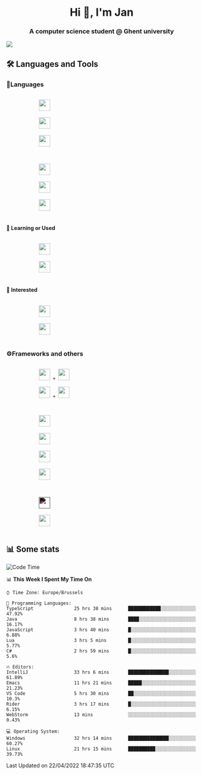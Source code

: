 <h1 align="center">Hi 👋, I'm Jan</h1>
<h3 align="center">A computer science student @ Ghent university</h3>

![](https://komarev.com/ghpvc/?username=NuttyShrimp&style=flat)

<h2>🛠️ Languages and Tools</h2>
<h3>💬Languages</h3>
<div>
    <p>
        <code>
            <img width='30px' src="https://cdn.jsdelivr.net/gh/devicons/devicon/icons/html5/html5-plain.svg">
        </code>
        <code>
            <img width='30px' src="https://cdn.jsdelivr.net/gh/devicons/devicon/icons/sass/sass-original.svg">
        </code>
        <code>
            <img width='30px' src="https://cdn.jsdelivr.net/gh/devicons/devicon/icons/javascript/javascript-plain.svg">
        </code>
    </p>
    <p>
        <code>
            <img width='30px' src="https://cdn.jsdelivr.net/gh/devicons/devicon/icons/typescript/typescript-plain.svg">
        </code>
        <code>
            <img width='30px' src="https://cdn.jsdelivr.net/gh/devicons/devicon/icons/lua/lua-plain-wordmark.svg">
        </code>
        <code>
            <img width='30px' src="https://cdn.jsdelivr.net/gh/devicons/devicon/icons/python/python-original.svg">
        </code>
    </p>
    <h4>🏫 Learning or Used</h4>
    <p>
        <code>
            <img width='30px' src="https://cdn.jsdelivr.net/gh/devicons/devicon/icons/go/go-original-wordmark.svg">
        </code>
        <code>
            <img width='30px' src="https://cdn.jsdelivr.net/gh/devicons/devicon/icons/java/java-original.svg">
        </code>
    </p>
    <h4>💭 Interested</h4>
    <p>
        <code>
            <img width='30px' src="https://cdn.jsdelivr.net/gh/devicons/devicon/icons/csharp/csharp-original.svg">
        </code>
        <code>
            <img width='30px' src="https://cdn.jsdelivr.net/gh/devicons/devicon/icons/rust/rust-plain.svg">
        </code>
    </p>
</div>
<h3>⚙️Frameworks and others</h3>
<div>
    <p>
        <code>
            <img width='30px' src="https://cdn.jsdelivr.net/gh/devicons/devicon/icons/react/react-original.svg"> + <img width='30px' src="https://cdn.jsdelivr.net/gh/devicons/devicon/icons/typescript/typescript-plain.svg">
        </code>
        <code>
            <img width='30px' src="https://cdn.jsdelivr.net/gh/devicons/devicon/icons/vuejs/vuejs-original.svg"> + <img width='30px' src="https://cdn.jsdelivr.net/gh/devicons/devicon/icons/typescript/typescript-plain.svg">
        </code>
    </p>
    <p>
        <code>
            <img width='30px' src="https://cdn.jsdelivr.net/gh/devicons/devicon/icons/nodejs/nodejs-plain.svg">
        </code>
        <code>
            <img width='30px' src="https://cdn.jsdelivr.net/gh/devicons/devicon/icons/mysql/mysql-original.svg">
        </code>
        <code>
            <img width='30px' src="https://cdn.jsdelivr.net/gh/devicons/devicon/icons/postgresql/postgresql-original.svg">
        </code>
        <code>
            <img width='30px' src="https://cdn.jsdelivr.net/gh/devicons/devicon/icons/docker/docker-original.svg">
        </code>
    </p>
        <code>
            <img width='30px' style='filter:invert(1)' src="https://simpleicons.org/icons/intellijidea.svg">
        </code>
        <code>
            <img width='30px' src="https://cdn.jsdelivr.net/gh/devicons/devicon/icons/vscode/vscode-original.svg">
        </code>
    <p>
</div>

<h2>📊 Some stats</h2>

<!--START_SECTION:waka-->
![Code Time](http://img.shields.io/badge/Code%20Time-911%20hrs%2048%20mins-blue)

📊 **This Week I Spent My Time On** 

```text
⌚︎ Time Zone: Europe/Brussels

💬 Programming Languages: 
TypeScript               25 hrs 38 mins      ████████████░░░░░░░░░░░░░   47.92% 
Java                     8 hrs 38 mins       ████░░░░░░░░░░░░░░░░░░░░░   16.17% 
JavaScript               3 hrs 40 mins       █░░░░░░░░░░░░░░░░░░░░░░░░   6.88% 
Lua                      3 hrs 5 mins        █░░░░░░░░░░░░░░░░░░░░░░░░   5.77% 
C#                       2 hrs 59 mins       █░░░░░░░░░░░░░░░░░░░░░░░░   5.6%

🔥 Editors: 
IntelliJ                 33 hrs 6 mins       ███████████████░░░░░░░░░░   61.89% 
Emacs                    11 hrs 21 mins      █████░░░░░░░░░░░░░░░░░░░░   21.23% 
VS Code                  5 hrs 30 mins       ██░░░░░░░░░░░░░░░░░░░░░░░   10.3% 
Rider                    3 hrs 17 mins       █░░░░░░░░░░░░░░░░░░░░░░░░   6.15% 
WebStorm                 13 mins             ░░░░░░░░░░░░░░░░░░░░░░░░░   0.43%

💻 Operating System: 
Windows                  32 hrs 14 mins      ███████████████░░░░░░░░░░   60.27% 
Linux                    21 hrs 15 mins      ██████████░░░░░░░░░░░░░░░   39.73%

```


 Last Updated on 22/04/2022 18:47:35 UTC
<!--END_SECTION:waka-->